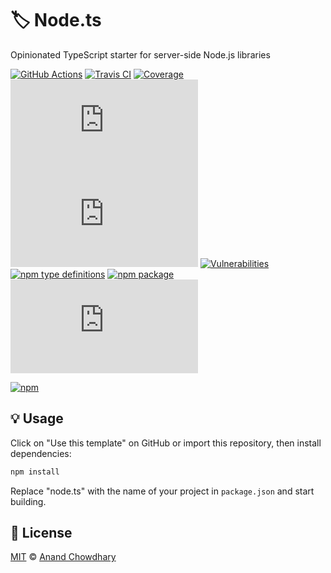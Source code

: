 # 🏷️ Node.ts

Opinionated TypeScript starter for server-side Node.js libraries

[![GitHub Actions](https://github.com/AnandChowdhary/node.ts/workflows/Node%20CI/badge.svg)](https://github.com/AnandChowdhary/node.ts/actions)
[![Travis CI](https://img.shields.io/travis/AnandChowdhary/node.ts.svg)](https://travis-ci.org/AnandChowdhary/node.ts)
[![Coverage](https://coveralls.io/repos/github/AnandChowdhary/node.ts/badge.svg?branch=master&v=2)](https://coveralls.io/github/AnandChowdhary/node.ts?branch=master)
[![Dependencies](https://img.shields.io/librariesio/release/npm/@anandchowdhary/node.ts)](https://libraries.io/npm/@anandchowdhary%2Fnode.ts)
[![License](https://img.shields.io/npm/l/@anandchowdhary/node.ts)](https://github.com/AnandChowdhary/node.ts/blob/master/LICENSE)
[![Vulnerabilities](https://img.shields.io/snyk/vulnerabilities/npm/@anandchowdhary/node.ts.svg)](https://snyk.io/test/npm/@anandchowdhary/node.ts)
[![npm type definitions](https://img.shields.io/npm/types/@anandchowdhary/node.ts.svg)](https://unpkg.com/browse/@anandchowdhary/node.ts/dist/index.d.ts)
[![npm package](https://img.shields.io/npm/v/@anandchowdhary/node.ts.svg)](https://www.npmjs.com/package/node.ts)
[![npm downloads](https://img.shields.io/npm/dw/@anandchowdhary/node.ts)](https://www.npmjs.com/package/node.ts)

[![npm](https://nodei.co/npm/node.ts.png)](https://www.npmjs.com/package/node.ts)

## 💡 Usage

Click on "Use this template" on GitHub or import this repository, then install dependencies:

```bash
npm install
```

Replace "node.ts" with the name of your project in `package.json` and start building.

## 📄 License

[MIT](./LICENSE) © [Anand Chowdhary](https://anandchowdhary.com)
